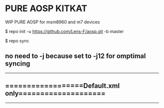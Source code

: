 PURE AOSP KITKAT
================

WIP PURE AOSP for msm8960 and m7 devices


$ repo init -u https://github.com/Lens-F/aosp.git -b master


$ repo sync

no need to -j because set to -j12 for omptimal syncing
------------------------------------------------------
------------------------------------------------------
==================Default.xml only====================
------------------------------------------------------
------------------------------------------------------

